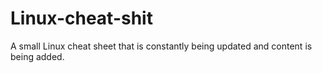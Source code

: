 # Linux-cheat-shit
A small Linux cheat sheet that is constantly being updated and content is being added.
